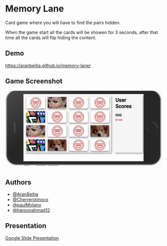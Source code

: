 # Memory Lane

Card game where you will have to find the pairs hidden.

When the game start all the cards will be showen for 3 seconds, after that time all the cards will flip hiding the content.


## Demo

https://aranbeitia.github.io/memory-lane/

  
## Game Screenshot

![Game Screenshot](https://raw.githubusercontent.com/AranBeitia/memory-lane/main/assets/screenshot.jpg)

  
## Authors

- [@AranBeitia](https://github.com/AranBeitia)
- [@Cherrerotinoco](https://github.com/Cherrerotinoco)
- [@paulMolano](https://github.com/paulMolano)
- [@haroonahmad12](https://github.com/haroonahmad12)

  
## Presentation

[Google Slide Presentation](https://docs.google.com/presentation/d/1OO5_fOrCFOyPLPfQuF4SgaYrSoKX-4GJvnN_9xhYJHE/edit?usp=sharing)

  
